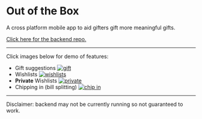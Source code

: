 # Out of the Box

A cross platform mobile app to aid gifters gift more meaningful gifts.

[Click here for the backend repo.](https://github.com/kevcen/ootb-backend)

--------------------
Click images below for demo of features:

- Gift suggestions
[![gift](https://img.youtube.com/vi/qisNcwETr5E/1.jpg)](https://youtu.be/qisNcwETr5E)
- Wishlists
[![wishlists](https://img.youtube.com/vi/yx8lk-7xy-g/1.jpg)](https://youtu.be/yx8lk-7xy-g)
- **Private** Wishlists
[![private](https://img.youtube.com/vi/6ggC4JgioUM/1.jpg)](https://youtu.be/6ggC4JgioUM)
- Chipping in (bill splitting)
[![chip in](https://img.youtube.com/vi/zBmU0ujvcGc/1.jpg)](https://youtu.be/zBmU0ujvcGc)


--------------

Disclaimer: backend may not be currently running so not guaranteed to work. 
